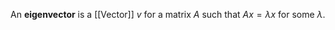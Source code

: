 An **eigenvector** is a [[Vector]] $v$ for a matrix $A$ such that $Ax = \lambda x$ for some $\lambda$.